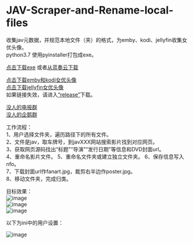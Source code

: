 # JAV-Scraper-and-Rename-local-files
收集jav元数据，并规范本地文件（夹）的格式，为emby、kodi、jellyfin收集女优头像。  
python3.7  使用pyinstaller打包成exe。

[点击下载exe](https://github-production-release-asset-2e65be.s3.amazonaws.com/199952692/96430900-1c92-11ea-8268-dd703582095c?X-Amz-Algorithm=AWS4-HMAC-SHA256&X-Amz-Credential=AKIAIWNJYAX4CSVEH53A%2F20191211%2Fus-east-1%2Fs3%2Faws4_request&X-Amz-Date=20191211T200326Z&X-Amz-Expires=300&X-Amz-Signature=229954119e4954b573e4b91de3f1f4c70c9bccec1885f00b7299970bd9fcd676&X-Amz-SignedHeaders=host&actor_id=44168897&response-content-disposition=attachment%3B%20filename%3DV1.9.8%2B.JAVSDT.zip&response-content-type=application%2Foctet-stream)
  或者[从蓝奏云下载](https://www.lanzous.com/i7yorre)

[点击下载emby和kodi女优头像](https://github-production-release-asset-2e65be.s3.amazonaws.com/199952692/40b54680-12f9-11ea-94e9-4e37ce4bec6e?X-Amz-Algorithm=AWS4-HMAC-SHA256&X-Amz-Credential=AKIAIWNJYAX4CSVEH53A%2F20191211%2Fus-east-1%2Fs3%2Faws4_request&X-Amz-Date=20191211T200343Z&X-Amz-Expires=300&X-Amz-Signature=37b11e998a4d042857a17ea30bcdaed589af8e90f1ab0c3f9030c01f9e3c1e2f&X-Amz-SignedHeaders=host&actor_id=44168897&response-content-disposition=attachment%3B%20filename%3Dactors.zip&response-content-type=application%2Foctet-stream)  
  [点击下载jellyfin女优头像](https://github-production-release-asset-2e65be.s3.amazonaws.com/199952692/abfe6180-15f4-11ea-9c0b-cf86d9dc383b?X-Amz-Algorithm=AWS4-HMAC-SHA256&X-Amz-Credential=AKIAIWNJYAX4CSVEH53A%2F20191211%2Fus-east-1%2Fs3%2Faws4_request&X-Amz-Date=20191211T200358Z&X-Amz-Expires=300&X-Amz-Signature=661316cb24696cf175103ad6c20d6db89f1820aa1af3bec31c053ac8d25f836d&X-Amz-SignedHeaders=host&actor_id=44168897&response-content-disposition=attachment%3B%20filename%3DPeople.zip&response-content-type=application%2Foctet-stream)  
如果链接失效，请进入[“release”](https://github.com/junerain123/JAV-Scraper-and-Rename-local-files/releases)下载。  

[没人的电报群](https://t.me/javsdtool)  
<a target="_blank" href="//shang.qq.com/wpa/qunwpa?idkey=79a735ccf11ed7f15481ae02f6a58f16315b8b424149455b4dc65868362f4b30">没人的企鹅群</a>  



工作流程：  
1、用户选择文件夹，遍历路径下的所有文件。  
2、文件是jav，取车牌号，到javXXX网站搜索影片找到对应网页。  
3、获取网页源码找出“标题”“导演”“发行日期”等信息和DVD封面url。  
4、重命名影片文件。 
5、重命名文件夹或建立独立文件夹。
6、保存信息写入nfo。  
7、下载封面url作fanart.jpg，裁剪右半边作poster.jpg。  
8、移动文件夹，完成归类。  

目标效果：  
![image](https://github.com/junerain123/Collect-Info-and-Fanart-for-JAV-/blob/master/images/1.png)  
![image](https://github.com/junerain123/Collect-Info-and-Fanart-for-JAV-/blob/master/images/2.png)  
![image](https://github.com/junerain123/Collect-Info-and-Fanart-for-JAV-/blob/master/images/3.jpg)  

以下为ini中的用户设置：  
  
![image](https://github.com/junerain123/JAV-Scraper-and-Rename-local-files/blob/1.9.8%2B/images/6.PNG)  
